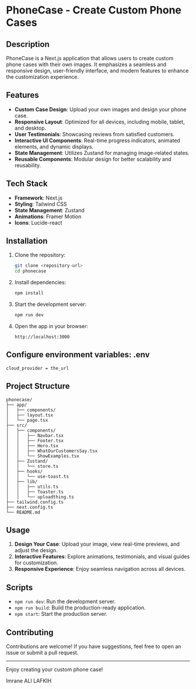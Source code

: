 # PhoneCase - Create Custom Phone Cases

## Description
PhoneCase is a Next.js application that allows users to create custom phone cases with their own images. It emphasizes a seamless and responsive design, user-friendly interface, and modern features to enhance the customization experience.

## Features
- **Custom Case Design**: Upload your own images and design your phone case.
- **Responsive Layout**: Optimized for all devices, including mobile, tablet, and desktop.
- **User Testimonials**: Showcasing reviews from satisfied customers.
- **Interactive UI Components**: Real-time progress indicators, animated elements, and dynamic displays.
- **State Management**: Utilizes Zustand for managing image-related states.
- **Reusable Components**: Modular design for better scalability and reusability.

## Tech Stack
- **Framework**: Next.js
- **Styling**: Tailwind CSS
- **State Management**: Zustand
- **Animations**: Framer Motion
- **Icons**: Lucide-react

## Installation
1. Clone the repository:
   ```bash
   git clone <repository-url>
   cd phonecase
   ```

2. Install dependencies:
   ```bash
   npm install
   ```
   
   
3. Start the development server:
   ```bash
   npm run dev
   ```

4. Open the app in your browser:
   ```
   http://localhost:3000
   ```

## Configure environment variables: .env

```
cloud_provider = the_url

```


## Project Structure
```
phonecase/
├── app/
│   ├── components/
│   ├── layout.tsx
│   └── page.tsx
├── src/
│   ├── components/
│   │   ├── Navbar.tsx
│   │   ├── Footer.tsx
│   │   ├── Hero.tsx
│   │   ├── WhatOurCustomersSay.tsx
│   │   └── ShowExamples.tsx
│   ├── Zustand/
│   │   └── store.ts
│   ├── hooks/
│   │   └── use-toast.ts
│   ├── lib/
│   │   ├── utils.ts
│   │   ├── Toaster.ts
│   │   └── uploadthing.ts
├── tailwind.config.ts
├── next.config.ts
└── README.md
```

## Usage
1. **Design Your Case**: Upload your image, view real-time previews, and adjust the design.
2. **Interactive Features**: Explore animations, testimonials, and visual guides for customization.
3. **Responsive Experience**: Enjoy seamless navigation across all devices.

## Scripts
- `npm run dev`: Run the development server.
- `npm run build`: Build the production-ready application.
- `npm start`: Start the production server.

## Contributing
Contributions are welcome! If you have suggestions, feel free to open an issue or submit a pull request.

---

Enjoy creating your custom phone case!

Imrane ALI LAFKIH
